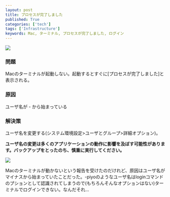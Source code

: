 ```yaml
---
layout: post
title: プロセスが完了しました
published: True
categories: ['tech']
tags: ['Infrastructure']
keywords: Mac, ターミナル, プロセスが完了しました, ログイン
---
```


<img src="https://dl.dropboxusercontent.com/u/12208857/img/terminal01.png" class="image-on-frame-medium">

### 問題

Macのターミナルが起動しない。起動するとすぐに\[プロセスが完了しました\]と表示される。

### 原因

ユーザ名が - から始まっている

### 解決策

ユーザ名を変更する(システム環境設定>ユーザとグループ>詳細オプション)。

**ユーザ名の変更は多くのアプリケーションの動作に影響を及ぼす可能性があります。バックアップをとったのち、慎重に実行してください。**

<img src="https://dl.dropboxusercontent.com/u/12208857/img/terminal02.png" class="image-on-frame-medium">

Macのターミナルが動かないという報告を受けたのだけれど、原因はユーザ名がマイナスから始まっていたことだった。-piyoのようなユーザ名はloginコマンドのプションとして認識されてしまうので(もちろんそんなオプションはない)ターミナルでログインできない。なんだそれ...
